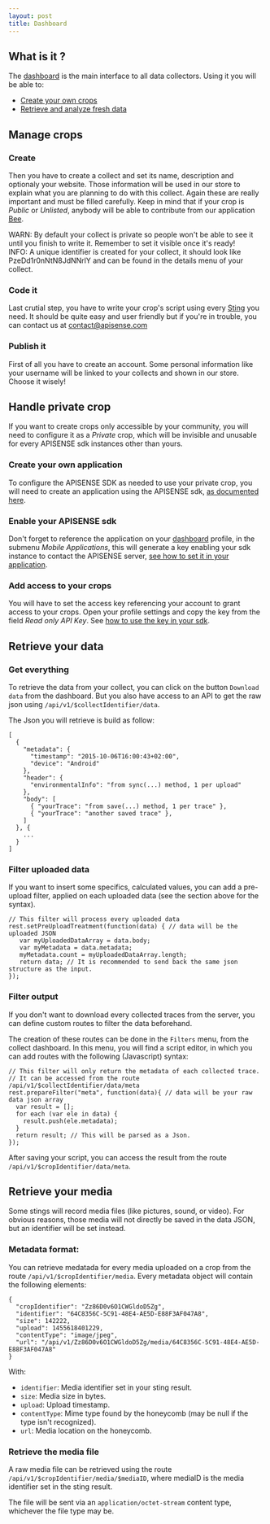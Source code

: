 ```yaml
---
layout: post
title: Dashboard
---
```


What is it ?
------------

The [dashboard](http://apisense.io/) is the main interface to all data collectors. Using it you will be able to:
	
* [Create your own crops](#manage-crops)
* [Retrieve and analyze fresh data](#retrieve-your-data)


## Manage crops

### Create

Then you have to create a collect and set its name, description and optionaly your website.
Those information will be used in our store to explain what you are planning to do with this collect.
Again these are really important and must be filled carefully.
Keep in mind that if your crop is _Public_ or _Unlisted_, anybody will be able to contribute from our application [Bee](../bee).

<div class="alert alert-warning" role="alert">WARN: By default your collect is private so people won't be able to see it until you finish to write it. Remember to set it visible once it's ready!</div>
<div class="alert alert-info" role="alert">INFO: A unique identifier is created for your collect, it should look like PzeDd1r0nNtN8JdNNrlY and can be found in the details menu of your collect.</div>

### Code it
Last crutial step, you have to write your crop's script using every [Sting](../../stings) you need.
It should be quite easy and user friendly but if you're in trouble, you can contact us at [contact@apisense.com](contact@apisense.com)

### Publish it
First of all you have to create an account.
Some personal information like your username will be linked to your collects and shown in our store.
Choose it wisely!

## Handle private crop

If you want to create crops only accessible by your community,
you will need to configure it as a _Private_ crop,
which will be invisible and unusable for every APISENSE sdk instances other than yours.

### Create your own application

To configure the APISENSE SDK as needed to use your private crop, you will need to create an application using the APISENSE sdk, [as documented here](../sdk).

### Enable your APISENSE sdk

Don't forget to reference the application on your [dashboard](../dashboard) profile, in the submenu _Mobile Applications_,
this will generate a key enabling your sdk instance to contact the APISENSE server, [see how to set it in your application](../sdk#authorize-your-sdk).

### Add access to your crops

You will have to set the access key referencing your account to grant access to your crops.
Open your profile settings and copy the key from the field _Read only API Key_.
See [how to use the key in your sdk](../sdk#add-your-private-key).


## Retrieve your data

### Get everything

To retrieve the data from your collect, you can click on the button `Download data` from the dashboard.
But you also have access to an API to get the raw json using `/api/v1/$collectIdentifier/data`.

The Json you will retrieve is build as follow:

    [
      {
        "metadata": {
          "timestamp": "2015-10-06T16:00:43+02:00",
          "device": "Android"
        },
        "header": {
          "environmentalInfo": "from sync(...) method, 1 per upload"
        },
        "body": [
          { "yourTrace": "from save(...) method, 1 per trace" },
          { "yourTrace": "another saved trace" },
        ]
      }, {
        ...
      }
    ]

### Filter uploaded data

If you want to insert some specifics, calculated values,
you can add a pre-upload filter, applied on each uploaded data (see the section above for the syntax).

    // This filter will process every uploaded data
    rest.setPreUploadTreatment(function(data) { // data will be the uploaded JSON
       var myUploadedDataArray = data.body;
       var myMetadata = data.metadata;
       myMetadata.count = myUploadedDataArray.length;
       return data; // It is recommended to send back the same json structure as the input.
    });

### Filter output

If you don't want to download every collected traces from the server, you can define custom routes to filter the data beforehand.

The creation of these routes can be done in the `Filters` menu, from the collect dashboard.
In this menu, you will find a script editor, in which you can add routes with the following (Javascript) syntax:

    // This filter will only return the metadata of each collected trace.
    // It can be accessed from the route /api/v1/$collectIdentifier/data/meta
    rest.prepareFilter("meta", function(data){ // data will be your raw data json array
      var result = [];
      for each (var ele in data) {
        result.push(ele.metadata);
      }
      return result; // This will be parsed as a Json.
    });


After saving your script, you can access the result from the route `/api/v1/$cropIdentifier/data/meta`.

## Retrieve your media

Some stings will record media files (like pictures, sound, or video).
For obvious reasons, those media will not directly be saved in the data JSON,
but an identifier will be set instead.


### Metadata format:

You can retrieve medatada for every media uploaded on a crop from the route `/api/v1/$cropIdentifier/media`.
Every metadata object will contain the following elements:

    {
      "cropIdentifier": "Zz86D0v6O1CWGldoD5Zg",
      "identifier": "64C8356C-5C91-48E4-AE5D-E88F3AF047A8",
      "size": 142222,
      "upload": 1455618401229,
      "contentType": "image/jpeg",
      "url": "/api/v1/Zz86D0v6O1CWGldoD5Zg/media/64C8356C-5C91-48E4-AE5D-E88F3AF047A8"
    }

With:

- `identifier`: Media identifier set in your sting result.
- `size`: Media size in bytes.
- `upload`: Upload timestamp.
- `contentType`: Mime type found by the honeycomb (may be null if the type isn't recognized).
- `url`: Media location on the honeycomb.

### Retrieve the media file

A raw media file can be retrieved using the route `/api/v1/$cropIdentifier/media/$mediaID`,
where mediaID is the media identifier set in the sting result.

The file will be sent via an `application/octet-stream` content type,
whichever the file type may be.
